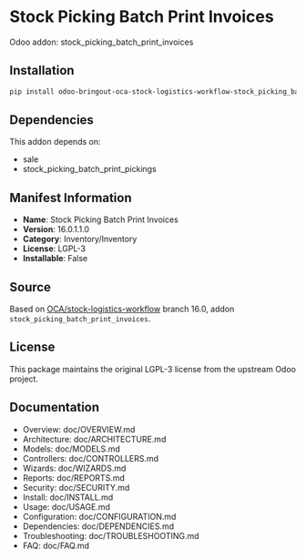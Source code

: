 # Stock Picking Batch Print Invoices

Odoo addon: stock_picking_batch_print_invoices

## Installation

```bash
pip install odoo-bringout-oca-stock-logistics-workflow-stock_picking_batch_print_invoices
```

## Dependencies

This addon depends on:
- sale
- stock_picking_batch_print_pickings

## Manifest Information

- **Name**: Stock Picking Batch Print Invoices
- **Version**: 16.0.1.1.0
- **Category**: Inventory/Inventory
- **License**: LGPL-3
- **Installable**: False

## Source

Based on [OCA/stock-logistics-workflow](https://github.com/OCA/stock-logistics-workflow) branch 16.0, addon `stock_picking_batch_print_invoices`.

## License

This package maintains the original LGPL-3 license from the upstream Odoo project.

## Documentation

- Overview: doc/OVERVIEW.md
- Architecture: doc/ARCHITECTURE.md
- Models: doc/MODELS.md
- Controllers: doc/CONTROLLERS.md
- Wizards: doc/WIZARDS.md
- Reports: doc/REPORTS.md
- Security: doc/SECURITY.md
- Install: doc/INSTALL.md
- Usage: doc/USAGE.md
- Configuration: doc/CONFIGURATION.md
- Dependencies: doc/DEPENDENCIES.md
- Troubleshooting: doc/TROUBLESHOOTING.md
- FAQ: doc/FAQ.md
